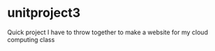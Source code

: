 # unitproject3
Quick project I have to throw together to make a website for my cloud computing class

